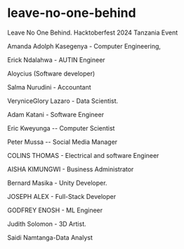  # leave-no-one-behind
Leave No One Behind. Hacktoberfest 2024 Tanzania Event


Amanda Adolph Kasegenya - Computer Engineering, 

Erick Ndalahwa - AUTIN Engineer

Aloycius (Software developer)

Salma Nurudini - Accountant

VeryniceGlory Lazaro - Data Scientist.

Adam Katani - Software Engineer

Eric Kweyunga -- Computer Scientist

Peter Mussa  -- Social Media Manager

COLINS THOMAS - Electrical and software Engineer 

AISHA KIMUNGWI - Business Administrator

Bernard Masika - Unity Developer. 

JOSEPH ALEX - Full-Stack Developer

GODFREY ENOSH - ML Engineer

Judith Solomon - 3D Artist.

Saidi Namtanga-Data Analyst

